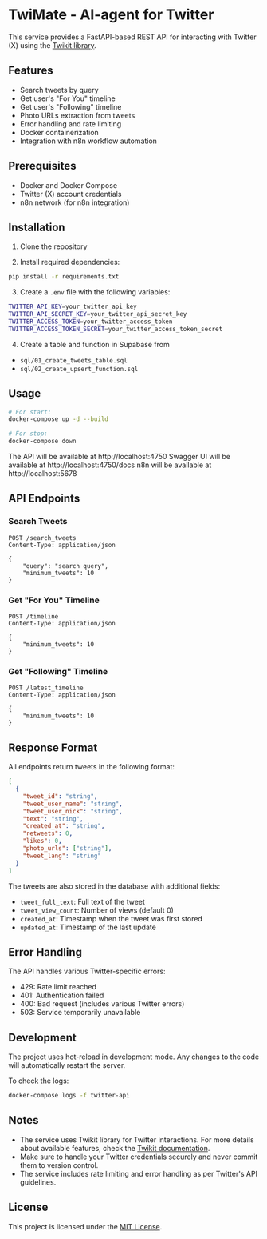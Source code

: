 # TwiMate - AI-agent for Twitter

This service provides a FastAPI-based REST API for interacting with Twitter (X) using the [Twikit library](https://twikit.readthedocs.io/en/latest/twikit.html).

## Features

- Search tweets by query
- Get user's "For You" timeline
- Get user's "Following" timeline
- Photo URLs extraction from tweets
- Error handling and rate limiting
- Docker containerization
- Integration with n8n workflow automation

## Prerequisites

- Docker and Docker Compose
- Twitter (X) account credentials
- n8n network (for n8n integration)

## Installation

1. Clone the repository

2. Install required dependencies:

```bash
pip install -r requirements.txt
```

3. Create a `.env` file with the following variables:

```bash
TWITTER_API_KEY=your_twitter_api_key
TWITTER_API_SECRET_KEY=your_twitter_api_secret_key
TWITTER_ACCESS_TOKEN=your_twitter_access_token
TWITTER_ACCESS_TOKEN_SECRET=your_twitter_access_token_secret
```

4. Create a table and function in Supabase from

- `sql/01_create_tweets_table.sql`
- `sql/02_create_upsert_function.sql`

## Usage

```bash
# For start:
docker-compose up -d --build

# For stop:
docker-compose down
```

The API will be available at http://localhost:4750
Swagger UI will be available at http://localhost:4750/docs
n8n will be available at http://localhost:5678

## API Endpoints

### Search Tweets

```http
POST /search_tweets
Content-Type: application/json

{
    "query": "search query",
    "minimum_tweets": 10
}
```

### Get "For You" Timeline

```http
POST /timeline
Content-Type: application/json

{
    "minimum_tweets": 10
}
```

### Get "Following" Timeline

```http
POST /latest_timeline
Content-Type: application/json

{
    "minimum_tweets": 10
}
```

## Response Format

All endpoints return tweets in the following format:

```json
[
  {
    "tweet_id": "string",
    "tweet_user_name": "string",
    "tweet_user_nick": "string",
    "text": "string",
    "created_at": "string",
    "retweets": 0,
    "likes": 0,
    "photo_urls": ["string"],
    "tweet_lang": "string"
  }
]
```

The tweets are also stored in the database with additional fields:

- `tweet_full_text`: Full text of the tweet
- `tweet_view_count`: Number of views (default 0)
- `created_at`: Timestamp when the tweet was first stored
- `updated_at`: Timestamp of the last update

## Error Handling

The API handles various Twitter-specific errors:

- 429: Rate limit reached
- 401: Authentication failed
- 400: Bad request (includes various Twitter errors)
- 503: Service temporarily unavailable

## Development

The project uses hot-reload in development mode. Any changes to the code will automatically restart the server.

To check the logs:

```bash
docker-compose logs -f twitter-api
```

## Notes

- The service uses Twikit library for Twitter interactions. For more details about available features, check the [Twikit documentation](https://twikit.readthedocs.io/en/latest/twikit.html).
- Make sure to handle your Twitter credentials securely and never commit them to version control.
- The service includes rate limiting and error handling as per Twitter's API guidelines.

## License

This project is licensed under the [MIT License](LICENSE).
